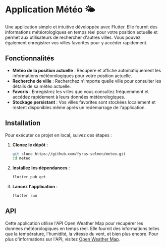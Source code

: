 # Application Météo 🌤️

Une application simple et intuitive développée avec Flutter. Elle fournit des informations météorologiques en temps réel pour votre position actuelle et permet aux utilisateurs de rechercher d'autres villes. Vous pouvez également enregistrer vos villes favorites pour y accéder rapidement.

## Fonctionnalités

- **Météo de la position actuelle** : Récupère et affiche automatiquement les informations météorologiques pour votre position actuelle.
- **Recherche de ville** : Recherchez n'importe quelle ville pour consulter les détails de sa météo actuelle.
- **Favoris** : Enregistrez les villes que vous consultez fréquemment et accédez rapidement à leurs données météorologiques.
- **Stockage persistant** : Vos villes favorites sont stockées localement et restent disponibles même après un redémarrage de l'application.

## Installation

Pour exécuter ce projet en local, suivez ces étapes :

1. **Clonez le dépôt** :
   ```bash
   git clone https://github.com/fyras-selmen/meteo.git
   cd meteo
2. **Installez les dépendances** :
   ```bash
   flutter pub get
4. **Lancez l'application** :
   ```bash
   flutter run
## API

Cette application utilise l'API Open Weather Map pour récupérer les données météorologiques en temps réel. Elle fournit des informations telles que la température, l'humidité, la vitesse du vent, et bien plus encore. Pour plus d'informations sur l'API, visitez [Open Weather Map](https://openweathermap.org/api/one-call-api).
